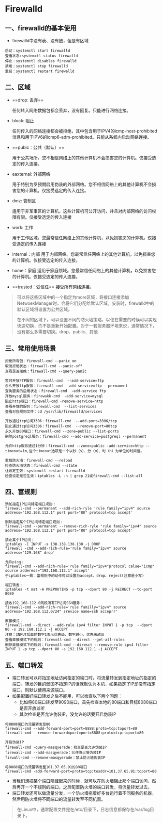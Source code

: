 # Firewalld

## 一、firewalld的基本使用

- firewalld中没有表、没有链，但是有区域

```
启动：systemctl start firewalld
查看状态:systemctl status firewalld
停止：systemctl disables firewalld
禁用：systemctl stop firewalld 
重启：systemctl restart firewalld
```

## 二、区域

- ==drop: 丢弃==

  任何转入网络数据包都会丢弃，没有回复。只能进行网络连接。

- block: 阻止

  任何传入的网络连接都会被拒绝，其中包含用于IPV4的icmp-host-prohibited消息和用于IPV6的icmp6-adm-prohibited。只能从系统内启动网络连接。

- ==pubic：公共（默认）==

  用于公共场所。您不相信网络上的其他计算机不会损害您的计算机。仅接受选定的传入连接。

- eaxternal: 外部网络

  用于特别为罗预期启用伪装的外部网络。您不相信网络上的其他计算机不会损害您的计算机。仅接受选定的传入连接。

- dmz: 管制区

  适用于非军事区的计算机，这些计算机可公开访问，并且对内部网络的访问权限有限。仅接受选定的传入连接

- work: 工作

  用于工作区域。您最常信任网络上的其他计算机，以免损害您的计算机。仅接受选定的传入连接

- internal：内部
  用于内部网络。您最常信任网络上的其他计算机，以免损害您的计算机。仅接受选定的传入连接。

- home：家庭
  适用于家庭领域。您最常信任网络上的其他计算机，以免损害您的计算机。仅接受选定的传入连接。

- ==trusted：受信任==
  接受所有网络连接。

> 可以将这些区域中的一个指定为more区域，将接口连接添加NetwoekManager时，会将它们分配给默认区域。安装时，firewalld中的默认区域将设置为公共区域。
>
> 在不同的区域下，可以设置不同的防火墙策略，以便在需要的时候可以实现快速切换，而不是重新开始配置。对于一套服务器环境来说，通常情况下，没有那么多需要切换。drop、public、其他

## 三、常用使用场景

```
拒绝所有包：firewall-cmd --panic on
取消拒绝状态：firewall-cmd --panic-off
查看是否拒绝：firewall-cmd --query-panic

暂时开放FTP服务：firewall-cmd  --add-service=ftp
永久开放ftp服务：firewall-cmd  -add-service=ftp --permanent
查询服务的启用状态：firewall-cmd  -add-service ftp
开放mysql服务：firewakk-cmd  -add-service=mysql
阻止http端口：firewall-cmd -remove-service=http
查看开放的服务：firewall-cmd  --list-services
查看对应规则文件：cd /ysr/lib/firewalld/services

开放通过tcp访问3306：firewall-cmd  --add-port=3306/tcp
阻止通过tcp访问3306：firewall-cmd  --remove-port=80tcp
永久开放80端口：firewall-cmd --zone=public --list-ports
删除postgreql服务：firewall-cmd --add-service=postgreql --permanent

允许http服务通过1分钟：firewall-cmd --zone=public -add-service=http --timeout=1m,这个timeout选项是一个以秒（s）、分（m）、时（h）为单位的时间值。

重载防火墙：firewall-cmd --reload
检查防火墙状态：firewall-cmd --state
让设定生效：systemctl restart firewalld
检查设定是否生效：iptables -L -n | grep 21或firewall-cmd --list-all
```

## 四、富规则

```
添加指定IP访问特定端口规则：
firewall-cmd --permanent --add-rich-ryle 'rule family="ipv4" source address="192.168.112.1" port port="80" protocol=tcp accept'

删除指定某个IP访问特定端口规则：
firewall-cmd --permanent --remove-rich-ryle 'rule family="ipv4" source address="192.168.112.1" port port="80" protocol=tcp accept'

禁止某个IP访问：
iptables -I INPUT -s 138.138.138.138 -j DROP
firewall -cmd --add-rich-rule='rule family="ipv4" source address="129.168" drop'

允许ping：
firewall-cmd --add-rich-rule='rule family="ipv4"protocol calue="icmp" source adderess="192.168.112.1" accept'
于iptables一致：富规则中的动作可以设置为accept、drop、reject(注意是小写)

端口转发：
iptables -t nat -A PREPOUTING -p tcp --dport 80 -j REIRECT --to-port 8080

接收192.168.112.0网段所有IP访问SSH服务：
firewall-cmd --add-rich-rule='rule familly="ipv4" source address="192.168.112.0/24" srevice name=ssh acceprr'

直接模式：
firewall-cmd --direct --add-rule ipv4 filter INPUT 1 -p tcp  --dport 80 -s 192.168.112.1 -j ACCEPT
注意：INPUT后面的数字1表示优先级，数字越小，优先级越高
查看直接模式下的规则：firewall-cmd --direct --get-all-rules
删除直接模式下的规则：firewall-cmd --diresct --remove-rule ipv4 filter INPUT 1 -p tcp --dport 80 -s 192.168.112.1 -j ACCEPT
```

## 五、端口转发

- 端口转发可以将指定地址访问指定的端口时，将流量转发到指定地址的指定的端口。转发的目的弱国不指定IP的话就默认为本机，如果指定了IP却没有指定端口，则默认使用来源端口。
- 如果配置好端口转发之后不能用，可以检查以下两个问题：
  - 比如将80端口转发至9090端口，首先检查本地的80端口和目标8080端口是否开放监听
  - 其次检查是否允许伪装IP，没允许的话要开启伪装IP

```
将8888端口的流量转发至80
firewall-cmd --add-forward-port=port=8888:proto=tcp:toport=80
firewall-cmd --remoce-forward=port=port=8888:proto=tcp:toport=80

开启伪装IP
firewall-cmd -query-masqyerade：检查是否允许伪装IP
firewall-cmd --add-masqyerade：允许防火墙伪装IP
firwall-cmd --remove-masqyerade：禁止防火墙伪装IP

将8888端口的流量转发至101.37.65.91的80端口
firewall-cmd -add-forward-port=proto=tcp:toaddr=101.37.65.91:toport=80
```

- 当我们想把某个端口隐藏起来的时候，就可以在防火墙阻止那个端口访问，然后再开一个不规则的端口，之后配置防火墙的端口转发，将流量转发过去。
- 端口转发还可以做流量分发，一个防火墙拖着好多台运行着不同服务的机器，然后用防火墙将不同端口的流量转发至不同机器。

>在Linux中，通常配置文件是在/etc/目录下，日志信息都保存在/var/log目录下。

